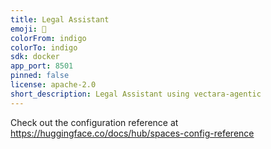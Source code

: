 ```yaml
---
title: Legal Assistant
emoji: 🐨
colorFrom: indigo
colorTo: indigo
sdk: docker
app_port: 8501
pinned: false
license: apache-2.0
short_description: Legal Assistant using vectara-agentic
---
```


Check out the configuration reference at https://huggingface.co/docs/hub/spaces-config-reference
